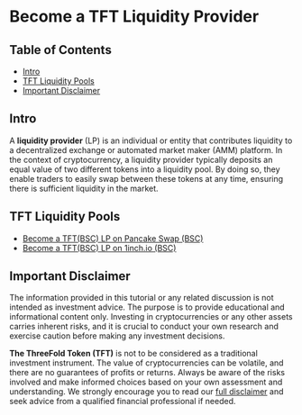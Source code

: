 <H1>Become a TFT Liquidity Provider</h1>

<h2>Table of Contents</h2>

- [Intro](#intro)
- [TFT Liquidity Pools](#tft-liquidity-pools)
- [Important Disclaimer](#important-disclaimer)

## Intro

A **liquidity provider** (LP) is an individual or entity that contributes liquidity to a decentralized exchange or automated market maker (AMM) platform. In the context of cryptocurrency, a liquidity provider typically deposits an equal value of two different tokens into a liquidity pool. By doing so, they enable traders to easily swap between these tokens at any time, ensuring there is sufficient liquidity in the market.

## TFT Liquidity Pools

- [Become a TFT(BSC) LP on Pancake Swap (BSC)](./liquidity_pancake.md)
- [Become a TFT(BSC) LP on 1inch.io (BSC)](./liquidity_1inch.md)

## Important Disclaimer

The information provided in this tutorial or any related discussion is not intended as investment advice. The purpose is to provide educational and informational content only. Investing in cryptocurrencies or any other assets carries inherent risks, and it is crucial to conduct your own research and exercise caution before making any investment decisions. 

**The ThreeFold Token (TFT)** is not to be considered as a traditional investment instrument. The value of cryptocurrencies can be volatile, and there are no guarantees of profits or returns. Always be aware of the risks involved and make informed choices based on your own assessment and understanding. We strongly encourage you to read our [full disclaimer](https://library.threefold.me/info/legal/#/legal__disclaimer) and seek advice from a qualified financial professional if needed.